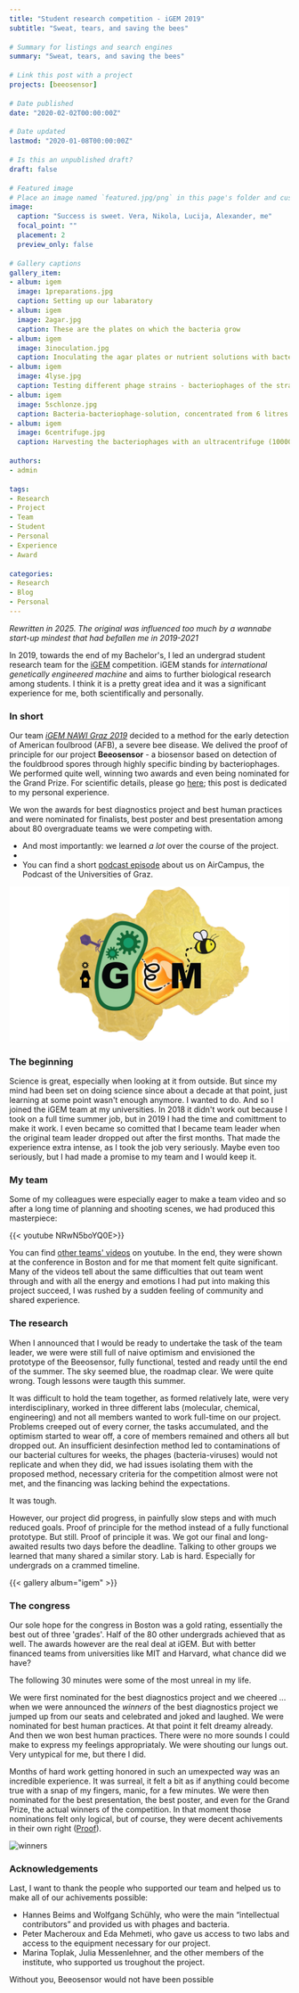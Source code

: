 ```yaml
---
title: "Student research competition - iGEM 2019"
subtitle: "Sweat, tears, and saving the bees"

# Summary for listings and search engines
summary: "Sweat, tears, and saving the bees"

# Link this post with a project
projects: [beeosensor]

# Date published
date: "2020-02-02T00:00:00Z"

# Date updated
lastmod: "2020-01-08T00:00:00Z"

# Is this an unpublished draft?
draft: false

# Featured image
# Place an image named `featured.jpg/png` in this page's folder and customize its options here.
image:
  caption: "Success is sweet. Vera, Nikola, Lucija, Alexander, me"
  focal_point: ""
  placement: 2
  preview_only: false

# Gallery captions
gallery_item:
- album: igem
  image: 1preparations.jpg
  caption: Setting up our labaratory
- album: igem
  image: 2agar.jpg
  caption: These are the plates on which the bacteria grow
- album: igem
  image: 3inoculation.jpg
  caption: Inoculating the agar plates or nutrient solutions with bacteria and bacteriophages (team colleague Nikola Vinko)
- album: igem
  image: 4lyse.jpg
  caption: Testing different phage strains - bacteriophages of the strain HB10c2 in decreasing concetrations (right to left) are killing the bacteria (clear spots)
- album: igem
  image: 5schlonze.jpg
  caption: Bacteria-bacteriophage-solution, concentrated from 6 litres of solution
- album: igem
  image: 6centrifuge.jpg
  caption: Harvesting the bacteriophages with an ultracentrifuge (100000 rpm) to put them on the Biosensor

authors:
- admin

tags:
- Research
- Project
- Team
- Student
- Personal
- Experience
- Award

categories:
- Research
- Blog
- Personal
---
```


*Rewritten in 2025. The original was influenced too much by a wannabe start-up mindest that had befallen me in 2019-2021*

In 2019, towards the end of my Bachelor's, I led an undergrad student research team for the [iGEM](https://igem.org/Main_Page) competition. iGEM stands for *international genetically engineered machine* and aims to further biological research among students. I think it is a pretty great idea and it was a significant experience for me, both scientifically and personally.

### In short

Our team [*iGEM NAWI Graz 2019*](https://www.tugraz.at/tu-graz/services/news-stories/medienservice/einzelansicht/article/nawi-graz-studierendenteam-gewinnt-gold-fuer-diagnoseverfahren-zur-frueherkennung-der-amerikanischen-faulbrut) decided to a method for the early detection of American foulbrood (AFB), a severe bee disease. We delived the proof of principle for our project **Beeosensor** - a biosensor based on detection of the fouldbrood spores through highly specific binding by bacteriophages. We performed quite well, winning two awards and even being nominated for the Grand Prize. For scientific details, please go [here](https://www.felixschweigkofler.com/project/beeosensor/); this post is dedicated to my personal experience.

We won the awards for best diagnostics project and best human practices and were nominated for finalists, best poster and best presentation among about 80 overgraduate teams we were competing with.
- And most importantly: we learned *a lot* over the course of the project.
- 
- You can find a short [podcast episode](https://www.aircampus-graz.at/podcasts/igem-2/) about us on AirCampus, the Podcast of the Universities of Graz.

![iGEM NAWI Graz 2019 Logo](igemlogo.png "iGEM NAWI Graz 2019 Logo, designed by Nikola Vinko and me")

### The beginning

Science is great, especially when looking at it from outside. But since my mind had been set on doing science since about a decade at that point, just learning at some point wasn't enough anymore. I wanted to do. And so I joined the iGEM team at my universities. In 2018 it didn't work out because I took on a full time summer job, but in 2019 I had the time and comittment to make it work. I even became so comitted that I became team leader when the original team leader dropped out after the first months. That made the experience extra intense, as I took the job very seriously. Maybe even too seriously, but I had made a promise to my team and I would keep it.

### My team

Some of my colleagues were especially eager to make a team video and so after a long time of planning and shooting scenes, we had produced this masterpiece:

{{< youtube NRwN5boYQ0E>}}

You can find [other teams' videos](https://www.youtube.com/results?search_query=igem+2019+song) on youtube. In the end, they were shown at the conference in Boston and for me that moment felt quite significant. Many of the videos tell about the same difficulties that out team went through and with all the energy and emotions I had put into making this project succeed, I was rushed by a sudden feeling of community and shared experience.

### The research

When I announced that I would be ready to undertake the task of the team leader, we were were still full of naive optimism and envisioned the prototype of the Beeosensor, fully functional, tested and ready until the end of the summer. The sky seemed blue, the roadmap clear. We were quite wrong. Tough lessons were taugth this summer.  

It was difficult to hold the team together, as formed relatively late, were very interdisciplinary, worked in three different labs (molecular, chemical, engineering) and not all members wanted to work full-time on our project. Problems creeped out of every corner, the tasks accumulated, and the optimism started to wear off, a core of members remained and others all but dropped out. An insufficient desinfection method led to contaminations of our bacterial cultures for weeks, the phages (bacteria-viruses) would not replicate and when they did, we had issues isolating them with the proposed method, necessary criteria for the competition almost were not met, and the financing was lacking behind the expectations.

It was tough.

However, our project did progress, in painfully slow steps and with much reduced goals. Proof of principle for the method instead of a fully functional prototype. But still. Proof of principle it was. We got our final and long-awaited results two days before the deadline. Talking to other groups we learned that many shared a similar story. Lab is hard. Especially for undergrads on a crammed timeline.

{{< gallery album="igem" >}}

### The congress

Our sole hope for the congress in Boston was a gold rating, essentially the best out of three 'grades'. Half of the 80 other undergrads achieved that as well. The awards however are the real deal at iGEM. But with better financed teams from universities like MIT and Harvard, what chance did we have?

The following 30 minutes were some of the most unreal in my life.

We were first nominated for the best diagnostics project and we cheered ... when we were announced the *winners* of the best diagnostics project we jumped up from our seats and celebrated and joked and laughed. We were nominated for best human practices. At that point it felt dreamy already. And then we won best human practices. There were no more sounds I could make to express my feelings appropriataly. We were shouting our lungs out. Very untypical for me, but there I did.

Months of hard work getting honored in such an umexpected way was an incredible experience. It was surreal, it felt a bit as if anything could become true with a snap of my fingers, manic, for a few minutes. We were then nominated for the best presentation, the best poster, and even for the Grand Prize, the actual winners of the competition. In that moment those nominations felt only logical, but of course, they were decent achivements in their own right ([Proof](https://old.igem.org/Results?year=2019&name=Championship&division=igem)).

![winners](winners.jpg "We are the champions!")

### Acknowledgements

Last, I want to thank the people who supported our team and helped us to make all of our achivements possible:
- Hannes Beims and Wolfgang Schühly, who were the main “intellectual contributors” and provided us with phages and bacteria. 
- Peter Macheroux and Eda Mehmeti, who gave us access to two labs and access to the equipment necessary for our project.
- Marina Toplak, Julia Messenlehner, and the other members of the institute, who supported us troughout the project.

Without you, Beeosensor would not have been possible